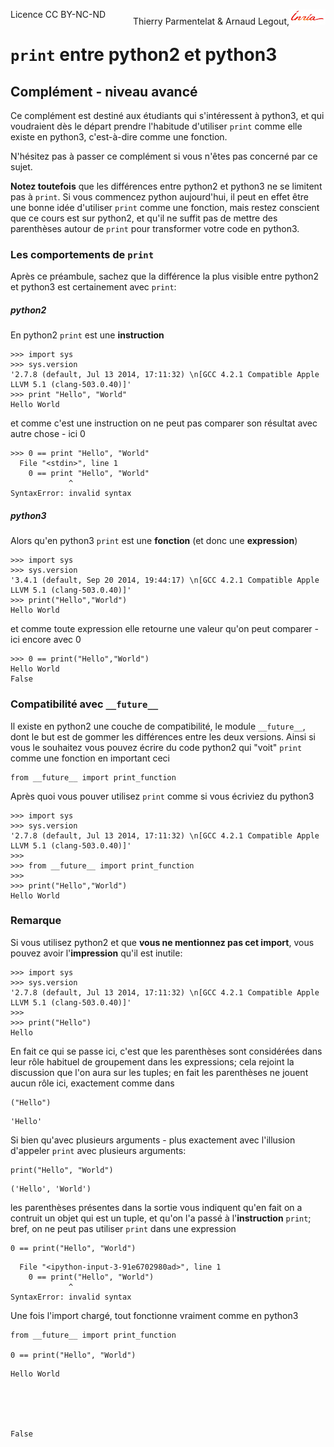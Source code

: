 
<span style="float:left;">Licence CC BY-NC-ND</span><span style="float:right;">Thierry Parmentelat &amp; Arnaud Legout,<img src="media/inria-25.png" style="display:inline"></span><br/>

# `print` entre python2 et python3

## Complément - niveau avancé

Ce complément est destiné aux étudiants qui s'intéressent à python3, et qui voudraient dès le départ prendre l'habitude d'utiliser `print` comme elle existe en python3, c'est-à-dire comme une fonction.

N'hésitez pas à passer ce complément si vous n'êtes pas concerné par ce sujet.

**Notez toutefois** que les différences entre python2 et python3 ne se limitent pas à `print`. Si vous commencez python aujourd'hui, il peut en effet être une bonne idée d'utiliser `print` comme une fonction, mais restez conscient que ce cours est sur python2, et qu'il ne suffit pas de mettre des parenthèses autour de `print` pour transformer votre code en python3.

### Les comportements de `print`

Après ce préambule, sachez que la différence la plus visible entre python2 et python3 est certainement avec `print`:

##### python2

En python2 `print` est une **instruction**

    >>> import sys
    >>> sys.version
    '2.7.8 (default, Jul 13 2014, 17:11:32) \n[GCC 4.2.1 Compatible Apple LLVM 5.1 (clang-503.0.40)]'
    >>> print "Hello", "World"
    Hello World

et comme c'est une instruction on ne peut pas comparer son résultat avec autre chose - ici 0

    >>> 0 == print "Hello", "World"
      File "<stdin>", line 1
        0 == print "Hello", "World"
                 ^
    SyntaxError: invalid syntax

##### python3

Alors qu'en python3 `print` est une **fonction** (et donc une **expression**)

    >>> import sys
    >>> sys.version
    '3.4.1 (default, Sep 20 2014, 19:44:17) \n[GCC 4.2.1 Compatible Apple LLVM 5.1 (clang-503.0.40)]'
    >>> print("Hello","World")
    Hello World

et comme toute expression elle retourne une valeur qu'on peut comparer - ici encore avec 0

    >>> 0 == print("Hello","World")
    Hello World
    False

### Compatibilité avec `__future__`

Il existe en python2 une couche de compatibilité, le module `__future__`, dont le but est de gommer les différences entre les deux versions. Ainsi si vous le souhaitez vous pouvez écrire du code python2 qui "voit" `print` comme une fonction en important ceci

    from __future__ import print_function

Après quoi vous pouver utilisez `print` comme si vous écriviez du python3

    >>> import sys
    >>> sys.version
    '2.7.8 (default, Jul 13 2014, 17:11:32) \n[GCC 4.2.1 Compatible Apple LLVM 5.1 (clang-503.0.40)]'
    >>>
    >>> from __future__ import print_function
    >>>
    >>> print("Hello","World")
    Hello World

### Remarque

Si vous utilisez python2 et que **vous ne mentionnez pas cet import**, vous pouvez avoir l'**impression** qu'il est inutile:

    >>> import sys
    >>> sys.version
    '2.7.8 (default, Jul 13 2014, 17:11:32) \n[GCC 4.2.1 Compatible Apple LLVM 5.1 (clang-503.0.40)]'
    >>>
    >>> print("Hello")
    Hello

En fait ce qui se passe ici, c'est que les parenthèses sont considérées dans leur rôle habituel de groupement dans les expressions; cela rejoint la discussion que l'on aura sur les tuples; en fait les parenthèses ne jouent aucun rôle ici, exactement comme dans


```
("Hello")
```




    'Hello'



Si bien qu'avec plusieurs arguments - plus exactement avec l'illusion d'appeler `print` avec plusieurs arguments:


```
print("Hello", "World")
```

    ('Hello', 'World')


les parenthèses présentes dans la sortie vous indiquent qu'en fait on a contruit un objet qui est un tuple, et qu'on l'a passé à l'**instruction** `print`; bref, on ne peut pas utiliser `print` dans une expression


```
0 == print("Hello", "World")
```


      File "<ipython-input-3-91e6702980ad>", line 1
        0 == print("Hello", "World")
                 ^
    SyntaxError: invalid syntax



Une fois l'import chargé, tout fonctionne vraiment comme en python3


```
from __future__ import print_function

0 == print("Hello", "World")
```

    Hello World





    False


